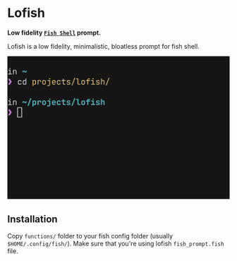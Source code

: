 # Lofish

**Low fidelity [`Fish Shell`](https://fishshell.com/) prompt.**

Lofish is a low fidelity, minimalistic, bloatless prompt for fish shell.

![preview][preview]

## Installation

Copy `functions/` folder to your fish config folder (usually `$HOME/.config/fish/`). Make sure that
you're using lofish `fish_prompt.fish` file.

[preview]: ./preview.png

